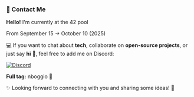 
### 💬 Contact Me

**Hello!** I'm currently at the 42 pool

From September 15 → October 10 (2025) 

💻 If you want to chat about **tech**, collaborate on **open-source projects**, or just say **hi** 👋, feel free to add me on Discord:

[![Discord](https://img.shields.io/badge/Discord-nboggio-5865F2?logo=discord\&logoColor=white)](https://discordapp.com/users/1373547000162680862)

**Full tag:** nboggio 🌟

✨ Looking forward to connecting with you and sharing some ideas! 🚀

